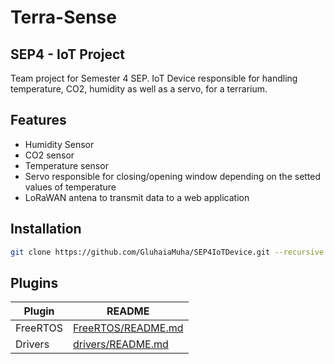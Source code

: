 # Terra-Sense

## SEP4 - IoT Project

Team project for Semester 4 SEP. IoT Device responsible for handling temperature, CO2, humidity as well as a servo,
for a terrarium.

## Features

- Humidity Sensor
- CO2 sensor
- Temperature sensor
- Servo responsible for closing/opening window depending on the setted values of temperature
- LoRaWAN antena to transmit data to a web application

## Installation
```sh
git clone https://github.com/GluhaiaMuha/SEP4IoTDevice.git --recursive
```

## Plugins

| Plugin | README |
| ------ | ------ |
| FreeRTOS | [FreeRTOS/README.md][PlDb] |
| Drivers | [drivers/README.md][PlGh] |


[//]: # (These are reference links used in the body of this note and get stripped out when the markdown processor does its job. There is no need to format nicely because it shouldn't be seen. Thanks SO - http://stackoverflow.com/questions/4823468/store-comments-in-markdown-syntax)

   [dill]: <https://github.com/joemccann/dillinger>
   [git-repo-url]: <https://github.com/joemccann/dillinger.git>
   [john gruber]: <http://daringfireball.net>
   [df1]: <http://daringfireball.net/projects/markdown/>
   [markdown-it]: <https://github.com/markdown-it/markdown-it>
   [Ace Editor]: <http://ace.ajax.org>
   [node.js]: <http://nodejs.org>
   [Twitter Bootstrap]: <http://twitter.github.com/bootstrap/>
   [jQuery]: <http://jquery.com>
   [@tjholowaychuk]: <http://twitter.com/tjholowaychuk>
   [express]: <http://expressjs.com>
   [AngularJS]: <http://angularjs.org>
   [Gulp]: <http://gulpjs.com>

   [PlDb]: <https://github.com/ihavn/VIA_FreeRTOS_AVRMEGA/blob/5bf0993e13bd63bfdbb774712925a25cfc65a427/readme.md>
   [PlGh]: <https://github.com/ihavn/IoT_Semester_project/blob/b4d082f58bf6ec7edca1c6618e1d9f300d6da03e/README.md>
  
